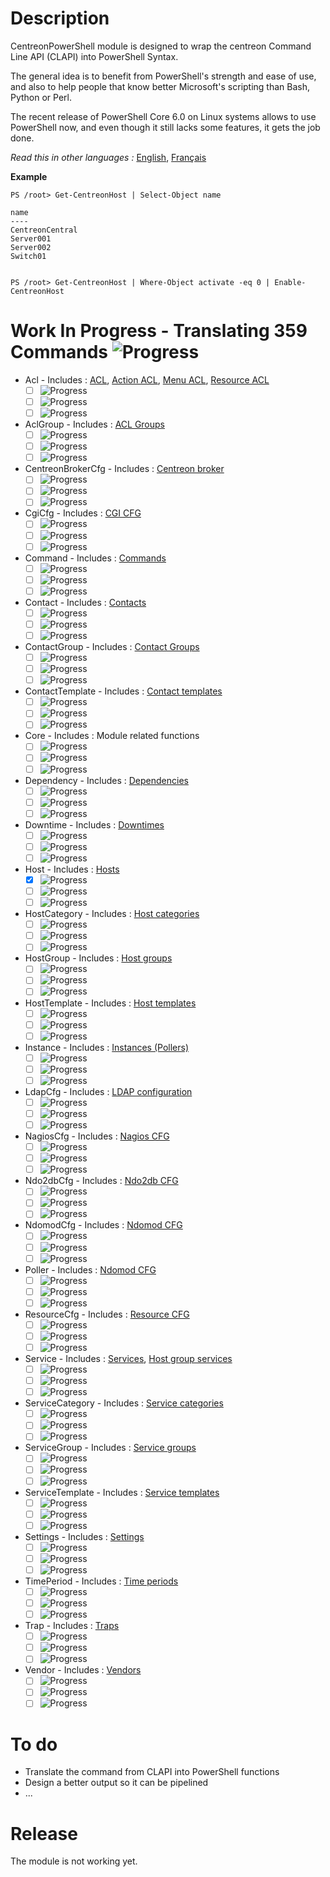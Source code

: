 # Description

CentreonPowerShell module is designed to wrap the centreon Command Line API (CLAPI) into PowerShell Syntax.

The general idea is to benefit from PowerShell's strength and ease of use, and also to help people that know better Microsoft's scripting than Bash, Python or Perl.

The recent release of PowerShell Core 6.0 on Linux systems allows to use PowerShell now, and even though it still lacks some features, it gets the job done.

_Read this in other languages :_ [English](https://github.com/Clebam/CentreonPowerShell/blob/Development/README.md), [Français](https://github.com/Clebam/CentreonPowerShell/blob/Development/README.FR.md)

__Example__
```
PS /root> Get-CentreonHost | Select-Object name

name
----
CentreonCentral
Server001
Server002
Switch01


PS /root> Get-CentreonHost | Where-Object activate -eq 0 | Enable-CentreonHost
```
# Work In Progress - Translating 359 Commands ![Progress](http://progressed.io/bar/38?scale=359&title=Translated&suffix=+)
- Acl - Includes : [ACL](https://documentation.centreon.com/docs/centreon-clapi/en/latest/objects/acl.html), [Action ACL](https://documentation.centreon.com/docs/centreon-clapi/en/latest/objects/acl_action.html), [Menu ACL](https://documentation.centreon.com/docs/centreon-clapi/en/latest/objects/acl_menu.html), [Resource ACL](https://documentation.centreon.com/docs/centreon-clapi/en/latest/objects/acl_resource.html)
	- [ ] ![Progress](http://progressed.io/bar/0?title=Translating)
	- [ ] ![Progress](http://progressed.io/bar/0?title=Controlling)
	- [ ] ![Progress](http://progressed.io/bar/0?title=Testing)
- AclGroup - Includes : [ACL Groups](https://documentation.centreon.com/docs/centreon-clapi/en/latest/objects/acl_group.html)
	- [ ] ![Progress](http://progressed.io/bar/0?title=Translating)
	- [ ] ![Progress](http://progressed.io/bar/0?title=Controlling)
	- [ ] ![Progress](http://progressed.io/bar/0?title=Testing)
- CentreonBrokerCfg - Includes : [Centreon broker](https://documentation.centreon.com/docs/centreon-clapi/en/latest/objects/broker_cfg.html)
	- [ ] ![Progress](http://progressed.io/bar/0?title=Translating)
	- [ ] ![Progress](http://progressed.io/bar/0?title=Controlling)
	- [ ] ![Progress](http://progressed.io/bar/0?title=Testing)
- CgiCfg - Includes : [CGI CFG](https://documentation.centreon.com/docs/centreon-clapi/en/latest/objects/cgi_cfg.html)
	- [ ] ![Progress](http://progressed.io/bar/0?title=Translating)
	- [ ] ![Progress](http://progressed.io/bar/0?title=Controlling)
	- [ ] ![Progress](http://progressed.io/bar/0?title=Testing)
- Command - Includes : [Commands](https://documentation.centreon.com/docs/centreon-clapi/en/latest/objects/commands.html)
	- [ ] ![Progress](http://progressed.io/bar/0?title=Translating)
	- [ ] ![Progress](http://progressed.io/bar/0?title=Controlling)
	- [ ] ![Progress](http://progressed.io/bar/0?title=Testing)
- Contact - Includes : [Contacts](https://documentation.centreon.com/docs/centreon-clapi/en/latest/objects/contacts.html)
	- [ ] ![Progress](http://progressed.io/bar/0?title=Translating)
	- [ ] ![Progress](http://progressed.io/bar/0?title=Controlling)
	- [ ] ![Progress](http://progressed.io/bar/0?title=Testing)
- ContactGroup - Includes : [Contact Groups](https://documentation.centreon.com/docs/centreon-clapi/en/latest/objects/contact_groups.html)
	- [ ] ![Progress](http://progressed.io/bar/0?title=Translating)
	- [ ] ![Progress](http://progressed.io/bar/0?title=Controlling)
	- [ ] ![Progress](http://progressed.io/bar/0?title=Testing)
- ContactTemplate - Includes : [Contact templates](https://documentation.centreon.com/docs/centreon-clapi/en/latest/objects/contact_templates.html)
	- [ ] ![Progress](http://progressed.io/bar/0?title=Translating)
	- [ ] ![Progress](http://progressed.io/bar/0?title=Controlling)
	- [ ] ![Progress](http://progressed.io/bar/0?title=Testing)
- Core - Includes : Module related functions
	- [ ] ![Progress](http://progressed.io/bar/0?title=Translating)
	- [ ] ![Progress](http://progressed.io/bar/0?title=Controlling)
	- [ ] ![Progress](http://progressed.io/bar/0?title=Testing)
- Dependency - Includes : [Dependencies](https://documentation.centreon.com/docs/centreon-clapi/en/latest/objects/dependencies.html)
	- [ ] ![Progress](http://progressed.io/bar/0?title=Translating)
	- [ ] ![Progress](http://progressed.io/bar/0?title=Controlling)
	- [ ] ![Progress](http://progressed.io/bar/0?title=Testing)
- Downtime - Includes : [Downtimes](https://documentation.centreon.com/docs/centreon-clapi/en/latest/objects/downtimes.html)
	- [ ] ![Progress](http://progressed.io/bar/0?title=Translating)
	- [ ] ![Progress](http://progressed.io/bar/0?title=Controlling)
	- [ ] ![Progress](http://progressed.io/bar/0?title=Testing)
- Host - Includes : [Hosts](https://documentation.centreon.com/docs/centreon-clapi/en/latest/objects/hosts.html)
	- [x] ![Progress](http://progressed.io/bar/100?title=Translating)
	- [ ] ![Progress](http://progressed.io/bar/60?title=Controlling)
	- [ ] ![Progress](http://progressed.io/bar/30?title=Testing)
- HostCategory - Includes : [Host categories](https://documentation.centreon.com/docs/centreon-clapi/en/latest/objects/host_categories.html)
	- [ ] ![Progress](http://progressed.io/bar/0?title=Translating)
	- [ ] ![Progress](http://progressed.io/bar/0?title=Controlling)
	- [ ] ![Progress](http://progressed.io/bar/0?title=Testing)
- HostGroup - Includes : [Host groups](https://documentation.centreon.com/docs/centreon-clapi/en/latest/objects/host_groups.html)
	- [ ] ![Progress](http://progressed.io/bar/0?title=Translating)
	- [ ] ![Progress](http://progressed.io/bar/0?title=Controlling)
	- [ ] ![Progress](http://progressed.io/bar/0?title=Testing)
- HostTemplate - Includes : [Host templates](https://documentation.centreon.com/docs/centreon-clapi/en/latest/objects/host_templates.html)
	- [ ] ![Progress](http://progressed.io/bar/3?title=Translating)
	- [ ] ![Progress](http://progressed.io/bar/0?title=Controlling)
	- [ ] ![Progress](http://progressed.io/bar/0?title=Testing)
- Instance - Includes : [Instances (Pollers)](https://documentation.centreon.com/docs/centreon-clapi/en/latest/objects/instances.html)
	- [ ] ![Progress](http://progressed.io/bar/0?title=Translating)
	- [ ] ![Progress](http://progressed.io/bar/0?title=Controlling)
	- [ ] ![Progress](http://progressed.io/bar/0?title=Testing)
- LdapCfg - Includes : [LDAP configuration](https://documentation.centreon.com/docs/centreon-clapi/en/latest/objects/ldap_servers.html)
	- [ ] ![Progress](http://progressed.io/bar/0?title=Translating)
	- [ ] ![Progress](http://progressed.io/bar/0?title=Controlling)
	- [ ] ![Progress](http://progressed.io/bar/0?title=Testing)
- NagiosCfg - Includes : [Nagios CFG](https://documentation.centreon.com/docs/centreon-clapi/en/latest/objects/nagios_cfg.html)
	- [ ] ![Progress](http://progressed.io/bar/0?title=Translating)
	- [ ] ![Progress](http://progressed.io/bar/0?title=Controlling)
	- [ ] ![Progress](http://progressed.io/bar/0?title=Testing)
- Ndo2dbCfg - Includes : [Ndo2db CFG](https://documentation.centreon.com/docs/centreon-clapi/en/latest/objects/ndo2db_cfg.html)
	- [ ] ![Progress](http://progressed.io/bar/0?title=Translating)
	- [ ] ![Progress](http://progressed.io/bar/0?title=Controlling)
	- [ ] ![Progress](http://progressed.io/bar/0?title=Testing)
- NdomodCfg - Includes : [Ndomod CFG](https://documentation.centreon.com/docs/centreon-clapi/en/latest/objects/ndomod_cfg.html)
	- [ ] ![Progress](http://progressed.io/bar/0?title=Translating)
	- [ ] ![Progress](http://progressed.io/bar/0?title=Controlling)
	- [ ] ![Progress](http://progressed.io/bar/0?title=Testing)
- Poller - Includes : [Ndomod CFG](https://documentation.centreon.com/docs/centreon-clapi/en/latest/objects/ndomod_cfg.html)
	- [ ] ![Progress](http://progressed.io/bar/0?title=Translating)
	- [ ] ![Progress](http://progressed.io/bar/0?title=Controlling)
	- [ ] ![Progress](http://progressed.io/bar/0?title=Testing)
- ResourceCfg - Includes : [Resource CFG](https://documentation.centreon.com/docs/centreon-clapi/en/latest/objects/resource_cfg.htm)
	- [ ] ![Progress](http://progressed.io/bar/0?title=Translating)
	- [ ] ![Progress](http://progressed.io/bar/0?title=Controlling)
	- [ ] ![Progress](http://progressed.io/bar/0?title=Testing)
- Service - Includes : [Services](https://documentation.centreon.com/docs/centreon-clapi/en/latest/objects/services.html), [Host group services](https://documentation.centreon.com/docs/centreon-clapi/en/latest/objects/host_group_services.html)
	- [ ] ![Progress](http://progressed.io/bar/0?title=Translating)
	- [ ] ![Progress](http://progressed.io/bar/0?title=Controlling)
	- [ ] ![Progress](http://progressed.io/bar/0?title=Testing)
- ServiceCategory - Includes : [Service categories](https://documentation.centreon.com/docs/centreon-clapi/en/latest/objects/service_categories.html)
	- [ ] ![Progress](http://progressed.io/bar/0?title=Translating)
	- [ ] ![Progress](http://progressed.io/bar/0?title=Controlling)
	- [ ] ![Progress](http://progressed.io/bar/0?title=Testing)
- ServiceGroup - Includes : [Service groups](https://documentation.centreon.com/docs/centreon-clapi/en/latest/objects/service_groups.html)
	- [ ] ![Progress](http://progressed.io/bar/0?title=Translating)
	- [ ] ![Progress](http://progressed.io/bar/0?title=Controlling)
	- [ ] ![Progress](http://progressed.io/bar/0?title=Testing)
- ServiceTemplate - Includes : [Service templates](https://documentation.centreon.com/docs/centreon-clapi/en/latest/objects/service_templates.html)
	- [ ] ![Progress](http://progressed.io/bar/3?title=Translating)
	- [ ] ![Progress](http://progressed.io/bar/0?title=Controlling)
	- [ ] ![Progress](http://progressed.io/bar/0?title=Testing)
- Settings - Includes : [Settings](https://documentation.centreon.com/docs/centreon-clapi/en/latest/objects/settings.html)
	- [ ] ![Progress](http://progressed.io/bar/0?title=Translating)
	- [ ] ![Progress](http://progressed.io/bar/0?title=Controlling)
	- [ ] ![Progress](http://progressed.io/bar/0?title=Testing)
- TimePeriod - Includes : [Time periods](https://documentation.centreon.com/docs/centreon-clapi/en/latest/objects/time_periods.html)
	- [ ] ![Progress](http://progressed.io/bar/0?title=Translating)
	- [ ] ![Progress](http://progressed.io/bar/0?title=Controlling)
	- [ ] ![Progress](http://progressed.io/bar/0?title=Testing)
- Trap - Includes : [Traps](https://documentation.centreon.com/docs/centreon-clapi/en/latest/objects/traps.html)
	- [ ] ![Progress](http://progressed.io/bar/0?title=Translating)
	- [ ] ![Progress](http://progressed.io/bar/0?title=Controlling)
	- [ ] ![Progress](http://progressed.io/bar/0?title=Testing)
- Vendor - Includes : [Vendors](https://documentation.centreon.com/docs/centreon-clapi/en/latest/objects/vendors.html)
	- [ ] ![Progress](http://progressed.io/bar/0?title=Translating)
	- [ ] ![Progress](http://progressed.io/bar/0?title=Controlling)
	- [ ] ![Progress](http://progressed.io/bar/0?title=Testing)

# To do

- Translate the command from CLAPI into PowerShell functions
- Design a better output so it can be pipelined
- ...

# Release

The module is not working yet.